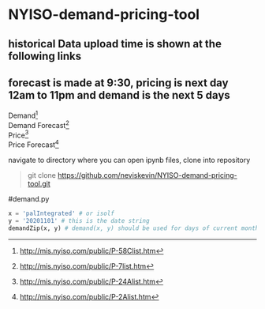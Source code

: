 # NYISO-demand-pricing-tool
## historical Data upload time is shown at the following links
## forecast is made at 9:30, pricing is next day 12am to 11pm and demand is the next 5 days
Demand[^1]    
Demand Forecast[^2]  
Price[^3]   
Price Forecast[^4]

navigate to directory where you can open ipynb files, clone into repository

> git clone https://github.com/neviskevin/NYISO-demand-pricing-tool.git

#demand.py
```python
x = 'palIntegrated' # or isolf
y = '20201101' # this is the date string
demandZip(x, y) # demand(x, y) should be used for days of current month
```

[^1]: http://mis.nyiso.com/public/P-58Clist.htm
[^2]: http://mis.nyiso.com/public/P-7list.htm
[^3]: http://mis.nyiso.com/public/P-24Alist.htm
[^4]: http://mis.nyiso.com/public/P-2Alist.htm
